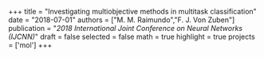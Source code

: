 +++
title = "Investigating multiobjective methods in multitask classification"
date = "2018-07-01"
authors = ["M. M. Raimundo","F. J. Von Zuben"]
publication = "_2018 International Joint Conference on Neural Networks (IJCNN)_"
draft = false
selected = false
math = true
highlight = true
projects = ['mol']
+++

